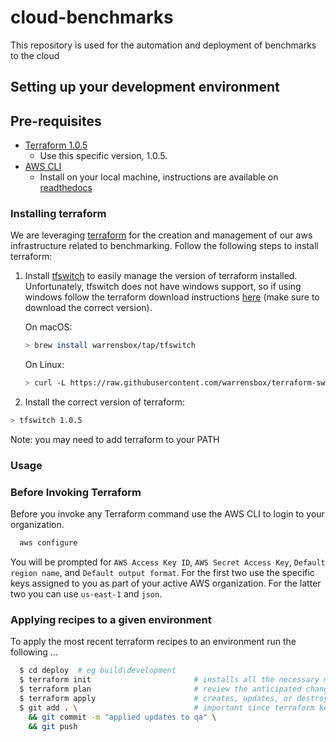 # cloud-benchmarks
This repository is used for the automation and deployment of benchmarks to the cloud
## Setting up your development environment
## Pre-requisites

- [Terraform 1.0.5](https://www.terraform.io/downloads.html)
  - Use this specific version, 1.0.5.
- [AWS CLI](https://docs.aws.amazon.com/cli/latest/userguide/cli-chap-install.html)
  - Install on your local machine, instructions are available on [readthedocs](https://cloud-gc.readthedocs.io/en/latest/chapter02_beginner-tutorial/awscli-config.html)
### Installing terraform
We are leveraging [terraform](https://www.terraform.io/) for the creation and management of our aws infrastructure related to benchmarking. Follow the following steps to install terraform:
1. Install [tfswitch](https://tfswitch.warrensbox.com/) to easily manage the version of terraform installed. Unfortunately, tfswitch does not have windows support, so if using windows follow the terraform download instructions [here](https://www.terraform.io/downloads.html) (make sure to download the correct version). 

    On macOS:
    ```bash
    > brew install warrensbox/tap/tfswitch
    ```
    On Linux:
    ```bash
    > curl -L https://raw.githubusercontent.com/warrensbox/terraform-switcher/release/install.sh | bash
    ```
2. Install the correct version of terraform:
```bash
> tfswitch 1.0.5 
```
Note: you may need to add terraform to your PATH
### Usage

### Before Invoking Terraform

Before you invoke any Terraform command use the AWS CLI to login to your organization.

```bash
  aws configure
```

You will be prompted for `AWS Access Key ID`, `AWS Secret Access Key`, `Default region name`, and `Default output format`. For the first two use the specific keys assigned to you as part of your active AWS organization. For the latter two you can use `us-east-1` and `json`.

### Applying recipes to a given environment

To apply the most recent terraform recipes to an environment run the following ...

```bash
  $ cd deploy  # eg build\development
  $ terraform init                       # installs all the necessary modules and plugins for this environment
  $ terraform plan                       # review the anticipated changes
  $ terraform apply                      # creates, updates, or destroys the planned resources on aws  
  $ git add . \                          # important since terraform keeps track of state using local files
    && git commit -m "applied updates to qa" \
    && git push
```

    
